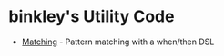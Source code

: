 # binkley's Utility Code

* [Matching](src/main/java/hm/binkley/util/function/Matching.java) - Pattern matching with a when/then DSL
